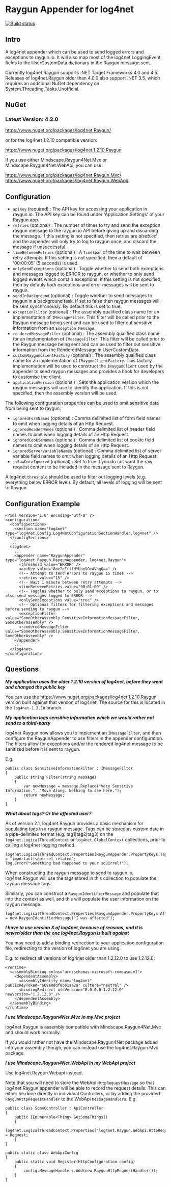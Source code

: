 Raygun Appender for log4net
===========================

[![Build status](https://ci.appveyor.com/api/projects/status/72mst5et9y15w1mc/branch/master?svg=true)](https://ci.appveyor.com/project/plmw/log4net-raygun-rb4sk/branch/master)

Intro
-----
A log4net appender which can be used to send logged errors and exceptions to raygun.io. It will also map most of the log4net LoggingEvent fields to the UserCustomData dictionary in the Raygun message sent.

Currently log4net.Raygun supports .NET Target Frameworks 4.0 and 4.5. Releases of log4net.Raygun older than 4.0.0 also support .NET 3.5, which requires an additional NuGet dependency on System.Threading.Tasks.Unofficial.

NuGet
-----

### Latest Version: 4.2.0

https://www.nuget.org/packages/log4net.Raygun/

or for the log4net 1.2.10 compatible version:

https://www.nuget.org/packages/log4net.1.2.10.Raygun

If you use either Mindscape.Raygun4Net.Mvc or Mindscape.Raygun4Net.WebApi, you can use:

https://www.nuget.org/packages/log4net.Raygun.Mvc/
https://www.nuget.org/packages/log4net.Raygun.WebApi/

Configuration
-------------

* `apiKey` (required) : The API key for accessing your application in raygun.io. The API key can be found under 'Application Settings' of your Raygun app.
* `retries` (optional) : The number of times to try and send the exception raygun message to the raygun.io API before giving up and discarding the message. If this setting is not specified, then retries are *disabled* and the appender will only try to log to raygun once, and discard the message if unsuccessful.
* `timeBetweenRetries` (optional) : A `TimeSpan` of the time to wait between retry attempts. If this setting is not specified, then a default of '00:00:05' (5 seconds) is used.
* `onlySendExceptions` (optional) : Toggle whether to send both exceptions and messages logged to ERROR to raygun, or whether to only send logged events which contain exceptions. If this setting is not specified, then by defauly *both* exceptions and error messages will be sent to raygun.
* `sendInBackground` (optional) : Toggle whether to send messages to raygun in a background task. If set to false then raygun messages will be sent synchronously. By default this is set to true.
* `exceptionFilter` (optional) : The assembly qualified class name for an implementation of `IMessageFilter`. This filter will be called prior to the Raygun message being sent and can be used to filter out sensitive information from an `Exception.Message`.
* `renderedMessageFilter` (optional) : The assembly qualified class name for an implementation of `IMessageFilter`. This filter will be called prior to the Raygun message being sent and can be used to filter out sensitive information from the RenderedMessage in UserCustomData.
* `customRaygunClientFactory` (optional) : The assembly qualified class name for an implementation of `IRaygunClientFactory`. This factory implementation will be used to construct the `IRaygunClient` used by the appender to send raygun messages and provides a hook for developers to customise the client.
* `applicationVersion` (optional) : Sets the application version which the raygun messages will use to identify the application. If this is not specified, then the assembly version will be used.

The following configuration properties can be used to omit sensitive data from being sent to raygun:

* `ignoredFormNames` (optional) : Comma delimited list of form field names to omit when logging details of an Http Request.
* `ignoredHeaderNames` (optional) : Comma delimited list of header field names to omit when logging details of an Http Request.
* `ignoredCookieNames` (optional) : Comma delimited list of cookie field names to omit when logging details of an Http Request.
* `ignoredServerVariableNames` (optional) : Comma delimited list of server variable field names to omit when logging details of an Http Request.
* `isRawDataIgnored` (optional) : Set to true if you do not want the raw request content to be included in the message sent to Raygun.

A log4net `threshold` should be used to filter out logging levels (e.g. everything below ERROR level). By default, all levels of logging will be sent to Raygun.

Configuration Example
---------------------

```
<?xml version="1.0" encoding="utf-8" ?>
<configuration>
  <configSections>
    <section name="log4net" type="log4net.Config.Log4NetConfigurationSectionHandler,log4net" />
  </configSections>
  ...
  <log4net>
    ...
    <appender name="RaygunAppender" type="log4net.Raygun.RaygunAppender, log4net.Raygun">
      <threshold value="ERROR" />
      <apiKey value="8oe2eItifdYUuxVOe4VhqQ==" />
      <!-- Attempt to send errors to raygun 15 times -->
      <retries value="15" />
      <!-- Wait 1 minute between retry attempts -->
      <timeBetweenRetries value="00:01:00" />
	  <!-- Toggles whether to only send exceptions to raygun, or to also send messages logged to ERROR -->
	  <onlySendExceptions value="true" />
      <!-- Optional filters for filtering exceptions and messages before sending to raygun -->
      <exceptionFilter value="SomeOtherAssembly.SensitiveInformationMessageFilter, SomeOtherAssembly" />
      <renderedMessageFilter value="SomeOtherAssembly.SensitiveInformationMessageFilter, SomeOtherAssembly" />
    </appender>
	...
  </log4net>
</configuration>
```

Questions
---------

***My application uses the older 1.2.10 version of log4net, before they went and changed the public key***

You can use the https://www.nuget.org/packages/log4net.1.2.10.Raygun version built against that version of log4net. The source for this is located in the `log4net-1.2.10` branch.

***My application logs sensitive information which we would rather not send to a third-party***

log4net.Raygun now allows you to implement an `IMessageFilter`, and then configure the RaygunAppender to use filters in the appender configuration.
The filters allow for exceptions and/or the rendered log4net message to be sanitized before it is sent to raygun.

E.g.

```
public class SensitiveInformationFilter : IMessageFilter
{
	public string Filter(string message)
	{
		var newMessage = message.Replace("Very Sensitive Information.", "Move Along. Nothing to see here.");
		return newMessage;
	}
}
```

***What about tags? Or the affected user?***

As of version 2.1, log4net.Raygun provides a basic mechanism for populating tags in a raygun message.
Tags can be stored as custom data in a pipe-delimited format (e.g. tag1|tag2|tag3) on the `log4net.LogicalThreadContext` or `log4net.GlobalContext` collections, prior to calling a log4net logging method..

```
log4net.LogicalThreadContext.Properties[RaygunAppender.PropertyKeys.Tags] = "important|squirrel-related";
log.Error("Something bad happened to your squirrel!");
```

When constructing the raygun message to send to raygun.io, log4net.Raygun will use the tags stored in this collection to populate the raygun message tags.

Similarly, you can construct a `RaygunIdentifierMessage` and populate that into the context as well, and this will populate the user information on the raygun message.

```
log4net.LogicalThreadContext.Properties[RaygunAppender.PropertyKeys.AffectedUser] = new RaygunIdentifierMessage("I was affected");
```

***I have to use version X of log4net, because of reasons, and it is newer/older than the one log4net.Raygun is built against***

You may need to add a binding redirection to your application configuration file, redirecting to the version of log4net you are using.

E.g. to redirect all versions of log4net older than 1.2.12.0 to use 1.2.12.0:

```
<runtime>
  <assemblyBinding xmlns="urn:schemas-microsoft-com:asm.v1">
    <dependentAssembly>
      <assemblyIdentity name="log4net" publicKeyToken="669e0ddf0bb1aa2a" culture="neutral" />
      <bindingRedirect oldVersion="0.0.0.0-1.2.12.0" newVersion="1.2.12.0" />
    </dependentAssembly>
  </assemblyBinding>
</runtime>
```

***I use Mindscape.Raygun4Net.Mvc in my Mvc project***

log4net.Raygun is assembly compatible with Mindscape.Raygun4Net.Mvc and should work normally.

If you would rather not have the Mindscape.Raygun4Net package added into your assembly though, you can instead use the log4net.Raygun.Mvc package.

***I use Mindscape.Raygun4Net.WebApi in my WebApi project***

Use log4net.Raygun.Webapi instead.

Note that you will need to store the WebApi `HttpRequestMessage` so that log4net.Raygun appender will be able to record the request details. This can either be done directly in individual Controllers, or
by adding the provided `RaygunHttpRequestHandler` to the WebApi `MessageHandlers`. E.g.

```
public class SomeController : ApiController
{
    public IEnumerable<Thing> GetSomeThings()
    {
        log4net.LogicalThreadContext.Properties["log4net.Raygun.WebApi.HttpRequestMessage"] = Request;
    }
}
```

```
public static class WebApiConfig
{
    public static void Register(HttpConfiguration config)
    {
        config.MessageHandlers.Add(new RaygunHttpRequestHandler());
    }
}
```
